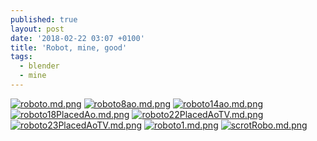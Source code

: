 ```yaml
---
published: true
layout: post
date: '2018-02-22 03:07 +0100'
title: 'Robot, mine, good'
tags:
  - blender
  - mine
---
```

[![roboto.md.png](https://cdn.scrot.moe/images/2018/02/22/roboto.md.png)](https://cdn.scrot.moe/images/2018/02/22/roboto.png)
[![roboto8ao.md.png](https://cdn.scrot.moe/images/2018/02/22/roboto8ao.md.png)](https://cdn.scrot.moe/images/2018/02/22/roboto8ao.png)
[![roboto14ao.md.png](https://cdn.scrot.moe/images/2018/02/22/roboto14ao.md.png)](https://cdn.scrot.moe/images/2018/02/22/roboto14ao.png)
[![roboto18PlacedAo.md.png](https://cdn.scrot.moe/images/2018/02/22/roboto18PlacedAo.md.png)](https://cdn.scrot.moe/images/2018/02/22/roboto18PlacedAo.png)
[![roboto22PlacedAoTV.md.png](https://cdn.scrot.moe/images/2018/02/22/roboto22PlacedAoTV.md.png)](https://cdn.scrot.moe/images/2018/02/22/roboto22PlacedAoTV.png)
[![roboto23PlacedAoTV.md.png](https://cdn.scrot.moe/images/2018/02/22/roboto23PlacedAoTV.md.png)](https://cdn.scrot.moe/images/2018/02/22/roboto23PlacedAoTV.png)
[![roboto1.md.png](https://cdn.scrot.moe/images/2018/02/22/roboto1.md.png)](https://cdn.scrot.moe/images/2018/02/22/roboto1.png)
[![scrotRobo.md.png](https://cdn.scrot.moe/images/2018/02/22/scrotRobo.md.png)](https://cdn.scrot.moe/images/2018/02/22/scrotRobo.png)
